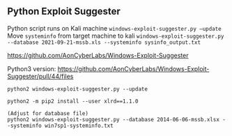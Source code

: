 ## Python Exploit Suggester

Python script runs on Kali machine
`windows-exploit-suggester.py –update`
Move `systeminfo` from target machine to kali
`windows-exploit-suggester.py --database 2021-09-21-mssb.xls --systeminfo sysinfo_output.txt`

https://github.com/AonCyberLabs/Windows-Exploit-Suggester

Python3 version:
https://github.com/AonCyberLabs/Windows-Exploit-Suggester/pull/44/files

```
python2 windows-exploit-suggester.py --update

python2 -m pip2 install --user xlrd==1.1.0

(Adjust for database file)
python2 windows-exploit-suggester.py --database 2014-06-06-mssb.xlsx --systeminfo win7sp1-systeminfo.txt
```